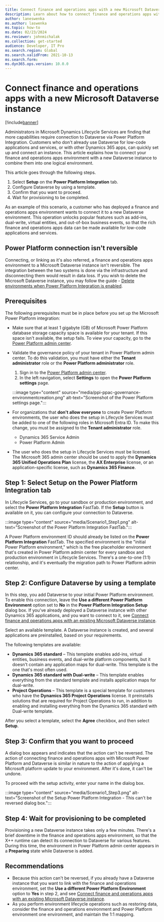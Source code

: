 ```yaml
---
title: Connect finance and operations apps with a new Microsoft Dataverse instance
description: Learn about how to connect finance and operations apps with a new Microsoft Dataverse instance, including prerequisites.
author: laneswenka
ms.author: laswenka
ms.topic: how-to
ms.date: 02/23/2024
ms.reviewer: johnmichalak
ms.collection: get-started
audience: Developer, IT Pro
ms.search.region: Global
ms.search.validFrom: 2021-10-13
ms.search.form:
ms.dyn365.ops.version: 10.0.0
---
```

# Connect finance and operations apps with a new Microsoft Dataverse instance

[!include[banner](../includes/banner.md)]

Administrators in Microsoft Dynamics Lifecycle Services are finding that more capabilities require connection to Dataverse via Power Platform Integration. Customers who don't already use Dataverse for low-code applications and services, or with other Dynamics 365 apps, can quickly set up and connect an instance. This article explains how to connect your finance and operations apps environment with a new Dataverse instance to combine them into one logical environment.

This article goes through the following steps.

1. Select **Setup** on the **Power Platform Integration** tab.
2. Configure Dataverse by using a template.
3. Confirm that you want to proceed.
4. Wait for provisioning to be completed.

As an example of this scenario, a customer who has deployed a finance and operations apps environment wants to connect it to a new Dataverse environment. This operation unlocks popular features such as add-ins, dual-write, virtual entities, and out-of-box business events, so that the rich finance and operations apps data can be made available for low-code applications and services.

## Power Platform connection isn't reversible

Connecting, or linking as it's also referred, a finance and operations apps environment to a Microsoft Dataverse instance isn't reversible.  The integration between the two systems is done via the infrastructure and disconnecting them would result in data loss. If you wish to delete the Microsoft Dataverse instance, you may follow the guide - [Delete environments when Power Platform Integration is enabled](./environment-lifecycle-delete-env.md).

## Prerequisites

The following prerequisites must be in place before you set up the Microsoft Power Platform integration:

- Make sure that at least 1 gigabyte (GB) of Microsoft Power Platform database storage capacity space is available for your tenant. If this space isn't available, the setup fails. To view your capacity, go to the [Power Platform admin center](https://admin.powerplatform.microsoft.com/resources/capacity).
- Validate the governance policy of your tenant in Power Platform admin center. To do this validation, you must have either the **Tenant administrator** role or the **Power Platform administrator** role.

    1. Sign in to the [Power Platform admin center](https://admin.powerplatform.microsoft.com).
    2. In the left navigation, select **Settings** to open the **Power Platform settings** page.

    :::image type="content" source="media/ppi-ppac-governance-environmentcreation.png" alt-text="Screenshot of the Power Platform settings page.":::

- For organizations that **don't allow everyone** to create Power Platform environments, the user who does the setup in Lifecycle Services must be added to one of the following roles in Microsoft Entra ID. To make this change, you must be assigned to the **Tenant administrator** role.

    - Dynamics 365 Service Admin
    - Power Platform Admin

- The user who does the setup in Lifecycle Services must be licensed. The Microsoft 365 admin center should be used to apply the **Dynamics 365 Unified Operations Plan** license, the **AX Enterprise** license, or an application-specific license, such as **Dynamics 365 Finance**.

## Step 1: Select Setup on the Power Platform Integration tab

In Lifecycle Services, go to your sandbox or production environment, and select the **Power Platform Integration** FastTab. If the **Setup** button is available on it, you can configure your connection to Dataverse.

:::image type="content" source="media/Scenario1_Step1.png" alt-text="Screenshot of the Power Platform Integration FastTab.":::

A Power Platform environment ID should already be listed on the **Power Platform Integration** FastTab. The specified environment is the "initial Power Platform environment," which is the free placeholder environment that's created in Power Platform admin center for every sandbox and production environment in Lifecycle Services. There's a one-to-one (1:1) relationship, and it's eventually the migration path to Power Platform admin center.

## Step 2: Configure Dataverse by using a template

In this step, you add Dataverse to your initial Power Platform environment. To enable this connection, leave the **Use a different Power Platform Environment** option set to **No** in the **Power Platform Integration Setup** dialog box. If you've already deployed a Dataverse instance with other Dynamics 365 applications, and you want to connect to it, see [Connect finance and operations apps with an existing Microsoft Dataverse instance](environment-lifecycle-connect-finops-existing-dv.md).

Select an available template. A Dataverse instance is created, and several applications are preinstalled, based on your requirements.

The following templates are available:

* **Dynamics 365 standard** – This template enables add-ins, virtual entities, business events, and dual-write platform components, but it doesn't contain any application maps for dual-write. This template is the one that's most often used.
* **Dynamics 365 standard with Dual-write** – This template enables everything from the standard template and installs application maps for dual-write.
* **Project Operations** – This template is a special template for customers who have the **Dynamics 365 Project Operations** license. It preinstalls solutions that are required for Project Operations to run, in addition to enabling and installing everything from the Dynamics 365 standard with Dual-write template.

After you select a template, select the **Agree** checkbox, and then select **Setup**.

## Step 3: Confirm that you want to proceed

A dialog box appears and indicates that the action can't be reversed. The action of connecting finance and operations apps with Microsoft Power Platform and Dataverse is similar in nature to the action of applying a Microsoft platform update to your environment. After it's done, it can't be undone.

To proceed with the setup activity, enter your name in the dialog box.

:::image type="content" source="media/Scenario1_Step3.png" alt-text="Screenshot of the Setup Power Platform Integration - This can't be reversed dialog box.":::

## Step 4: Wait for provisioning to be completed

Provisioning a new Dataverse instance takes only a few minutes. There's a brief downtime in the finance and operations apps environment, so that the X++ runtime can detect its connection to Dataverse for various features. During this time, the environment in Power Platform admin center appears in a **Preparing** state while Dataverse is added.

## Recommendations

* Because this action can't be reversed, if you already have a Dataverse instance that you want to link with the finance and operations environment, set the **Use a different Power Platform Environment** option to **Yes** in step 2, and see [Connect finance and operations apps with an existing Microsoft Dataverse instance](environment-lifecycle-connect-finops-existing-dv.md).
* As you perform environment lifecycle operations such as restoring data, consider the finance and operations environment and Power Platform environment one environment, and maintain the 1:1 mapping.
